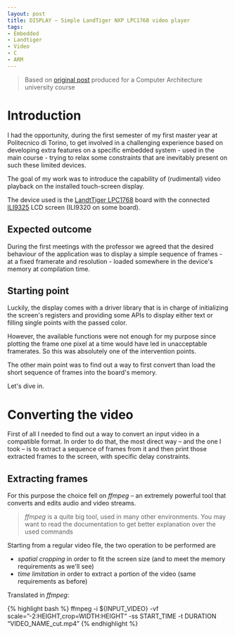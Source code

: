 ```yaml
---
layout: post
title: DISPLAY – Simple LandTiger NXP LPC1768 video player
tags:
- Embedded
- Landtiger
- Video
- C
- ARM
---
```


> Based on [original post](http://cas.polito.it/NXP-LANDTIGER@PoliTo-University/?p=225) produced for a Computer Architecture university course

# Introduction

I had the opportunity, during the first semester of my first master year at Politecnico di Torino, to get involved in a challenging experience based on developing extra features on a specific embedded system - used in the main course - trying to relax some constraints that are inevitably present on such these limited devices.

The goal of my work was to introduce the capability of (rudimental) video playback on the installed touch-screen display.

The device used is the [LandtTiger LPC1768](https://copperhilltech.com/landtiger-nxp-lpc1768-development-board/) board with the connected [ILI9325](https://cdn-shop.adafruit.com/datasheets/ILI9325.pdf) LCD screen (ILI9320 on some board).

## Expected outcome

During the first meetings with the professor we agreed that the desired behaviour of the application was to display a simple sequence of frames - at a fixed framerate and resolution - loaded somewhere in the device's memory at compilation time.

## Starting point

Luckily, the display comes with a driver library that is in charge of initializing the screen's registers and providing some APIs to display either text or filling single points with the passed color.

However, the available functions were not enough for my purpose since plotting the frame one pixel at a time would have led in unacceptable framerates. So this was absolutely one of the intervention points.

The other main point was to find out a way to first convert than load the short sequence of frames into the board's memory.

Let's dive in.

# Converting the video

First of all I needed to find out a way to convert an input video in a compatible format. In order to do that, the most direct way – and the one I took – is to extract a sequence of frames from it and then print those extracted frames to the screen, with specific delay constraints.

## Extracting frames

For this purpose the choice fell on *ffmpeg* – an extremely powerful tool that converts and edits audio and video streams.

> *ffmpeg* is a quite big tool, used in many other environments. You may want to read the documentation to get better explanation over the used commands

Starting from a regular video file, the two operation to be performed are
  - *spatial cropping* in order to fit the screen size (and to meet the memory requirements as we'll see)
  - *time limitation* in order to extract a portion of the video (same requirements as before)

Translated in *ffmpeg*:

{% highlight bash %}
ffmpeg -i ${INPUT_VIDEO} -vf scale=”-2:HEIGHT,crop=WIDTH:HEIGHT” -ss START_TIME -t DURATION “VIDEO_NAME_cut.mp4”
{% endhighlight %}






